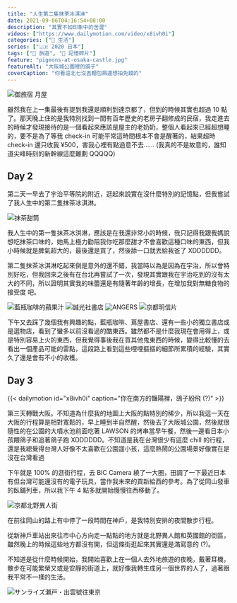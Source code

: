 ```yaml
---
title: "人生第二隻抹茶冰淇淋"
date: 2021-09-06T04:16:54+08:00
description: "其實不如印象中的苦澀"
videos: ["https://www.dailymotion.com/video/x8ivh0i"]
categories: ["🍫 生活"]
series: ["🇯🇵 2020 日本"]
tags: ["🧳 旅遊", "🧩 記憶碎片"]
feature: "pigeons-at-osaka-castle.jpg"
featureAlt: "大阪城公園裡的鴿子"
coverCaption: "你看這北七沒丟麵包屑還想拍免錢的"
---
```


![御旅宿 月屋](tsukiya-kyoto.jpg "掌櫃婆婆對不起我是作息破壞王 QQQQQ")

雖然我在上一集最後有提到我還是順利到達京都了，但到的時候其實也超過 10 點了。那天晚上住的是我特別找到一間有百年歷史的老房子翻修成的民宿，我走進去的時候才發現接待的是一個看起來應該是屋主的老奶奶，整個人看起來已經超想睡的，要不是為了等我 check-in 可能平常這時間根本不會是醒著的，結果超時 check-in 還只收我 ¥500，害我心裡有點過意不去...... (我真的不是故意的，誰知道尖峰時刻的新幹線這麼難劃 QQQQQ)

## Day 2

第二天一早去了宇治平等院的附近，逛起來說實在沒什麼特別的記憶點，但我嘗試了我人生中的第二隻抹茶冰淇淋。

![抹茶甜筒](matcha-cone.jpg "所以抹茶抹不抹到底是怎麼評斷的 R")

我人生中的第一隻抹茶冰淇淋，應該是在我還非常小的時候，我只記得我跟我媽說想吃抹茶口味的，她馬上極力勸阻我你吃那麼甜才不會喜歡這種口味的東西，但我小時候就是脾氣超大的，最後還是買了，然後舔一口就丟給我爸了 XDDDDDD。

第二隻抹茶冰淇淋吃起來倒是意外的還不錯，我當時以為是因為在宇治，所以會特別好吃，但我回來之後有在台北再嘗試了一次，發現其實跟我在宇治吃到的沒有太大的不同，所以證明其實我的味蕾還是有隨著年齡的增長，在增加我對無糖食物的接受度 吧。

![藍瓶咖啡的蘋果汁](apple-juice-at-blue-bottle.jpg "明明去了藍瓶咖啡，但是不喜歡咖啡的我還是點了蘋果汁 xD")
![誠光社書店](seikosha-bookstore.jpg "誠光社有好多看起來酷酷的書，可是都是日文我看不懂 QQQQ")
![ANGERS](angers.jpg "ANGERS 逛起來感覺很像小器 × 無印 × niko and，推薦給喜歡野外求生的裝逼仔(X")
![京都明信片](kyoto-postcards.jpg "這趟旅程唯二的明信片，在裹具買ㄉ")

下午又去踩了幾個我有興趣的點，藍瓶咖啡、蔦屋書店、還有一些小的獨立書店或是選物店，看到了蠻多以前沒看過的酷東西。雖然都不是什麼我現在會用得上，或是特別容易上火的東西，但我覺得事後我在買其他鬼東西的時候，變得比較懂的去看出一個產品可能的雷點，這段路上看到這些哩哩摳摳的細節所累積的經驗，其實久了還是會有不小的收穫。

## Day 3

{{< dailymotion id="x8ivh0i" caption="你在南方的豔陽裡，鴿子紛飛 (?)" >}}
<figcaption class="text-center"></figcaption>

第三天轉戰大阪。不知道為什麼我的地圖上大阪的點特別的稀少，所以我這一天在大阪的行程算是相對寬鬆的，早上睡到半自然醒，然後去了大阪城公園，然後就很隨性的在公園的大噴水池前面吃著 LAWSON 的烤串當早午餐，然後一邊看日本小孩餵鴿子和追著鴿子跑 XDDDDDD。不知道是我在台灣很少有這麼 chill 的行程，還是我總覺得台灣人好像不太喜歡在公園遛小孩，這麼熱鬧的公園場景好像實在是沒在台灣看過

下午就是 100% 的逛街行程，去 BIC Camera 繞了一大圈，田調了一下最近日本有但台灣可能還沒有的電子玩具，當作我未來的買新給西的參考。為了從岡山發車的臥鋪列車，所以我下午 4 點多就開始慢慢往西移動了。

![京都北野異人街](nightview-at-kobe-kitano-ijinkan-gai.jpg "神戶異人館外的街道，感覺一年四季都像在過聖誕假期 (˶‾᷄ ⁻̫ ‾᷅˵)")

在前往岡山的路上有中停了一段時間在神戶，是我特別安排的夜間散步行程。

從新神戶車站出來往市中心方向走一點點的地方就是北野異人館和英國館的街區，雖然晚上的時候這些地方都沒有開，但這條街逛起來其實還是滿寫意的 (?)。

不知道是從什麼時候開始，我開始喜歡上在一個人去外地旅遊的夜晚，戴著耳機，散步在可能繁榮又或是安靜的街道上，就好像我轉生成另一個世界的人了，過著跟我平常不一樣的生活。

![サンライズ瀬戸・出雲號往東京](sunrise-izumo-bound-for-tokyo.jpg "晚上 10 點，在岡山車站登上サンライズ瀬戸・出雲號寢台列車，離開關西前往東京。")
